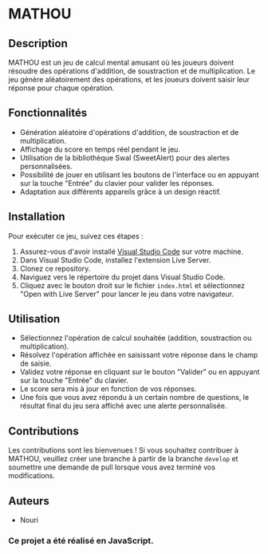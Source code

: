 # MATHOU

## Description

MATHOU est un jeu de calcul mental amusant où les joueurs doivent résoudre des opérations d'addition, de soustraction et de multiplication. Le jeu génère aléatoirement des opérations, et les joueurs doivent saisir leur réponse pour chaque opération.

## Fonctionnalités

- Génération aléatoire d'opérations d'addition, de soustraction et de multiplication.
- Affichage du score en temps réel pendant le jeu.
- Utilisation de la bibliothèque Swal (SweetAlert) pour des alertes personnalisées.
- Possibilité de jouer en utilisant les boutons de l'interface ou en appuyant sur la touche "Entrée" du clavier pour valider les réponses.
- Adaptation aux différents appareils grâce à un design réactif.

## Installation

Pour exécuter ce jeu, suivez ces étapes :

1. Assurez-vous d'avoir installé [Visual Studio Code](https://code.visualstudio.com/) sur votre machine.
2. Dans Visual Studio Code, installez l'extension Live Server.
3. Clonez ce repository.
4. Naviguez vers le répertoire du projet dans Visual Studio Code.
5. Cliquez avec le bouton droit sur le fichier `index.html` et sélectionnez "Open with Live Server" pour lancer le jeu dans votre navigateur.

## Utilisation

- Sélectionnez l'opération de calcul souhaitée (addition, soustraction ou multiplication).
- Résolvez l'opération affichée en saisissant votre réponse dans le champ de saisie.
- Validez votre réponse en cliquant sur le bouton "Valider" ou en appuyant sur la touche "Entrée" du clavier.
- Le score sera mis à jour en fonction de vos réponses.
- Une fois que vous avez répondu à un certain nombre de questions, le résultat final du jeu sera affiché avec une alerte personnalisée.

## Contributions

Les contributions sont les bienvenues ! Si vous souhaitez contribuer à MATHOU, veuillez créer une branche à partir de la branche `develop` et soumettre une demande de pull lorsque vous avez terminé vos modifications.

## Auteurs

- Nouri

### Ce projet a été réalisé en JavaScript.
